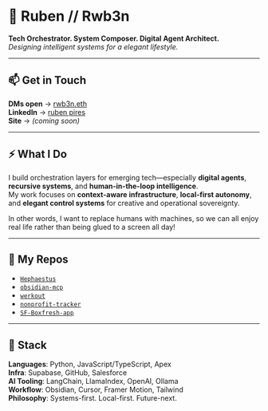 # 🧬 Ruben // Rwb3n  

**Tech Orchestrator. System Composer. Digital Agent Architect.**  
_Designing intelligent systems for a elegant lifestyle._

---
## 📫 Get in Touch  

**DMs open** → [rwb3n.eth](https://warpcast.com/rwb3n.eth)  
**LinkedIn** → [ruben pires](https://www.linkedin.com/in/ruben-pires-5a967a273/)  
**Site** → _(coming soon)_

---
## ⚡️ What I Do  

I build orchestration layers for emerging tech—especially **digital agents**, **recursive systems**, and **human-in-the-loop intelligence**.  
My work focuses on **context-aware infrastructure**, **local-first autonomy**, and **elegant control systems** for creative and operational sovereignty.

In other words, I want to replace humans with machines, so we can all enjoy real life rather than being glued to a screen all day!

---
## 🔗 My Repos  

- [`Hephaestus`](https://github.com/Rwb3n/Hephaestus)  
- [`obsidian-mcp`](https://github.com/Rwb3n/obsidian-mcp)  
- [`werkout`](https://github.com/Rwb3n/werkout)  
- [`nonprofit-tracker`](https://github.com/Rwb3n/nonprofit-tracker)  
- [`SF-Boxfresh-app`](https://github.com/Rwb3n/SF-Boxfresh-app)

---
## 🧰 Stack

**Languages**: Python, JavaScript/TypeScript, Apex  
**Infra**: Supabase, GitHub, Salesforce  
**AI Tooling**: LangChain, LlamaIndex, OpenAI, Ollama  
**Workflow**: Obsidian, Cursor, Framer Motion, Tailwind  
**Philosophy**: Systems-first. Local-first. Future-next.

